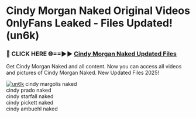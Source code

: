 # Cindy Morgan Naked Original Videos 0nlyFans Leaked - Files Updated! (un6k)

<h3>🔴 CLICK HERE 🌐==►► <a href="https://tinyurl.com/yckcrads" rel="nofollow">Cindy Morgan Naked Updated Files</a></h3>

Get Cindy Morgan Naked and all content. Now you can access all videos and pictures of Cindy Morgan Naked. New Updated Files 2025!

[![un6k](https://i.imgur.com/hpKpOFt.gif)](https://tinyurl.com/yckcrads)
cindy margolis naked<br>
cindy prado naked<br>
cindy starfall naked<br>
cindy pickett naked<br>
cindy ambuehl naked
